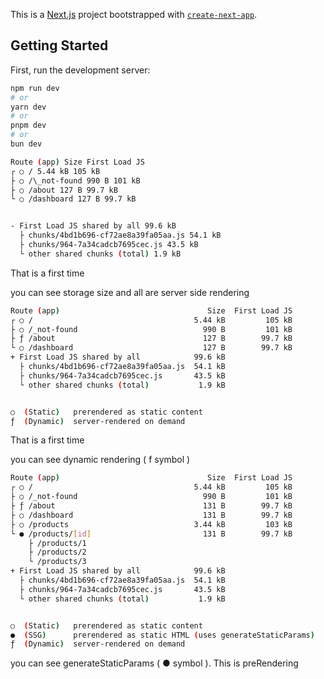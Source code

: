 This is a [Next.js](https://nextjs.org) project bootstrapped with [`create-next-app`](https://nextjs.org/docs/app/api-reference/cli/create-next-app).

## Getting Started

First, run the development server:

```bash
npm run dev
# or
yarn dev
# or
pnpm dev
# or
bun dev
```

```bash
Route (app) Size First Load JS
┌ ○ / 5.44 kB 105 kB
├ ○ /\_not-found 990 B 101 kB
├ ○ /about 127 B 99.7 kB
└ ○ /dashboard 127 B 99.7 kB


- First Load JS shared by all 99.6 kB
  ├ chunks/4bd1b696-cf72ae8a39fa05aa.js 54.1 kB
  ├ chunks/964-7a34cadcb7695cec.js 43.5 kB
  └ other shared chunks (total) 1.9 kB

```

That is a first time

you can see storage size and all are server side rendering

```bash
Route (app)                                 Size  First Load JS
┌ ○ /                                    5.44 kB         105 kB
├ ○ /_not-found                            990 B         101 kB
├ ƒ /about                                 127 B        99.7 kB
└ ○ /dashboard                             127 B        99.7 kB
+ First Load JS shared by all            99.6 kB
  ├ chunks/4bd1b696-cf72ae8a39fa05aa.js  54.1 kB
  ├ chunks/964-7a34cadcb7695cec.js       43.5 kB
  └ other shared chunks (total)           1.9 kB


○  (Static)   prerendered as static content
ƒ  (Dynamic)  server-rendered on demand
```

That is a first time

you can see dynamic rendering ( f symbol )

```bash
Route (app)                                 Size  First Load JS
┌ ○ /                                    5.44 kB         105 kB
├ ○ /_not-found                            990 B         101 kB
├ ƒ /about                                 131 B        99.7 kB
├ ○ /dashboard                             131 B        99.7 kB
├ ○ /products                            3.44 kB         103 kB
└ ● /products/[id]                         131 B        99.7 kB
    ├ /products/1
    ├ /products/2
    └ /products/3
+ First Load JS shared by all            99.6 kB
  ├ chunks/4bd1b696-cf72ae8a39fa05aa.js  54.1 kB
  ├ chunks/964-7a34cadcb7695cec.js       43.5 kB
  └ other shared chunks (total)           1.9 kB


○  (Static)   prerendered as static content
●  (SSG)      prerendered as static HTML (uses generateStaticParams)
ƒ  (Dynamic)  server-rendered on demand
```

you can see generateStaticParams ( ● symbol ). This is preRendering
